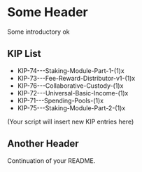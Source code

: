 # Some Header

Some introductory ok 

## KIP List
- KIP-74---Staking-Module-Part-1-(1)x
- KIP-73---Fee-Reward-Distributor-v1-(1)x
- KIP-76---Collaborative-Custody-(1)x
- KIP-72---Universal-Basic-Income-(1)x
- KIP-71---Spending-Pools-(1)x
- KIP-75---Staking-Module-Part-2-(1)x

(Your script will insert new KIP entries here)

## Another Header

Continuation of your README.
